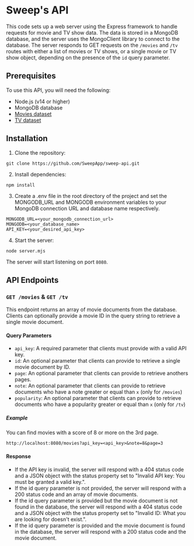 # Sweep's API

This code sets up a web server using the Express framework to handle requests for movie and TV show data. The data is stored in a MongoDB database, and the server uses the MongoClient library to connect to the database. The server responds to GET requests on the `/movies` and `/tv` routes with either a list of movies or TV shows, or a single movie or TV show object, depending on the presence of the `id` query parameter.

## Prerequisites

To use this API, you will need the following:

* Node.js (v14 or higher)
* MongoDB database
* [Movies dataset](https://www.kaggle.com/datasets/akshaypawar7/millions-of-movies)
* [TV dataset](https://developers.themoviedb.org/3/getting-started/daily-file-exports)

## Installation

1. Clone the repository:

```
git clone https://github.com/SweepApp/sweep-api.git
```

2. Install dependencies:

```
npm install
```

3. Create a .env file in the root directory of the project and set the MONGODB_URL and MONGODB environment variables to your MongoDB connection URL and database name respectively.

```
MONGODB_URL=<your_mongodb_connection_url>
MONGODB=<your_database_name>
API_KEY=<your_desired_api_key>
```

4. Start the server:

```
node server.mjs
```

The server will start listening on port `8080`.

## API Endpoints

### `GET /movies` & `GET /tv`

This endpoint returns an array of movie documents from the database. Clients can optionally provide a movie ID in the query string to retrieve a single movie document.

#### Query Parameters

* `api_key`: A required parameter that clients must provide with a valid API key.
* `id`: An optional parameter that clients can provide to retrieve a single movie document by ID.
* `page`: An optional parameter that clients can provide to retrieve anothers pages.
* `note`: An optional parameter that clients can provide to retrieve documents who have a note greater or equal than `x` (only for `/movies`)
* `popularity`: An optional parameter that clients can provide to retrieve documents who have a popularity greater or equal than `x` (only for `/tv`)

##### Example 

You can find movies with a score of 8 or more on the 3rd page.
```
http://localhost:8080/movies?api_key=<api_key>&note=8&page=3
```

#### Response

* If the API key is invalid, the server will respond with a 404 status code and a JSON object with the status property set to "Invalid API key: You must be granted a valid key.".
* If the id query parameter is not provided, the server will respond with a 200 status code and an array of movie documents.
* If the id query parameter is provided but the movie document is not found in the database, the server will respond with a 404 status code and a JSON object with the status property set to "Invalid ID: What you are looking for doesn't exist.".
* If the id query parameter is provided and the movie document is found in the database, the server will respond with a 200 status code and the movie document.